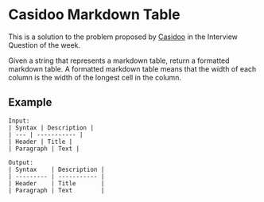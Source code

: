 # Casidoo Markdown Table

This is a solution to the problem proposed by [Casidoo](https://buttondown.email/cassidoo/archive/find-something-youre-passionate-about-and-keep/) in the Interview Question of the week.

Given a string that represents a markdown table, return a formatted markdown table. A formatted markdown table means that the width of each column is the width of the longest cell in the column.

## Example

```
Input:
| Syntax | Description |
| --- | ----------- |
| Header | Title |
| Paragraph | Text |

Output:
| Syntax    | Description |
| --------- | ----------- |
| Header    | Title       |
| Paragraph | Text        |
```
